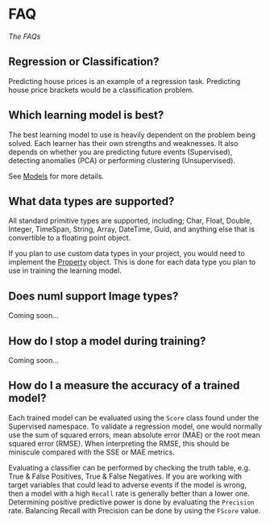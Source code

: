 # FAQ

_The FAQs_

## Regression or Classification?
Predicting house prices is an example of a regression task.  Predicting house price brackets would be a 
classification problem.


## Which learning model is best?
The best learning model to use is heavily dependent on the problem being solved.  Each learner has their own
strengths and weaknesses.  It also depends on whether you are predicting future events (Supervised), detecting
anomalies (PCA) or performing clustering (Unsupervised).

See [Models](models.md) for more details.


## What data types are supported?
All standard primitive types are supported, including; Char, Float, Double, Integer, TimeSpan, String, Array, 
DateTime, Guid, and anything else that is convertible to a floating point object.

If you plan to use custom data types in your project, you would need to implement the [Property](../api/numl.Model.Property.html) 
object.  This is done for each data type you plan to use in training the learning model.


## Does numl support Image types?
Coming soon...


## How do I stop a model during training?
Coming soon...


## How do I a measure the accuracy of a trained model?
Each trained model can be evaluated using the `Score` class found under the Supervised namespace.  To validate a
regression model, one would normally use the sum of squared errors, mean absolute error (MAE) or the root mean 
squared error (RMSE).  When interpreting the RMSE, this should be miniscule compared with the SSE or MAE metrics.

Evaluating a classifier can be performed by checking the truth table, e.g. True & False Positives, True & False 
Negatives.  If you are working with target variables that could lead to adverse events if the model is wrong, then a 
model with a high `Recall` rate is generally better than a lower one.  Determining positive predictive power is 
done by evaluating the `Precision` rate.  Balancing Recall with Precision can be done by using the `FScore` value.


